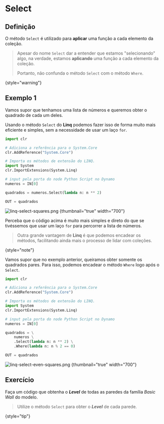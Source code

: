 # Select

## Definição

O método `Select` é utilizado para **aplicar** uma função a cada elemento da coleção.

> Apesar do nome `Select` dar a entender que estamos "selecionando" algo, na verdade, 
> estamos **aplicando** uma função a cada elemento da coleção.
> 
> Portanto, não confunda o método `Select` com o método `Where`.
> 
{style="warning"}

## Exemplo 1

Vamos supor que tenhamos uma lista de números e queremos obter o quadrado de cada um deles.

Usando o método `Select` do **Linq** podemos fazer isso de forma muito mais eficiente e simples, 
sem a necessidade de usar um laço `for`.

```python
import clr

# Adiciona a referência para o System.Core
clr.AddReference("System.Core")

# Importa os métodos de extensão do LINQ.
import System
clr.ImportExtensions(System.Linq)

# input pela porta do node Python Script no Dynamo
numeros = IN[0]

quadrados = numeros.Select(lambda n: n ** 2)

OUT = quadrados
```

![linq-select-squares.png](linq-select-squares.png) {thumbnail="true" width="700"}

Perceba que o código acima é muito mais simples e direto do que se tivéssemos que usar um laço `for` para percorrer a lista de números.

> Outra grande vantagem de **Linq** é que podemos encadear os métodos, facilitando ainda mais 
> o processo de lidar com coleções.
> 
{style="note"}

Vamos supor que no exemplo anterior, queiramos obter somente os quadrados pares. 
Para isso, podemos encadear o método `Where` logo após o `Select`.

```python
import clr

# Adiciona a referência para o System.Core
clr.AddReference("System.Core")

# Importa os métodos de extensão do LINQ.
import System
clr.ImportExtensions(System.Linq)

# input pela porta do node Python Script no Dynamo
numeros = IN[0]

quadrados = \
	numeros \
	.Select(lambda n: n ** 2) \
	.Where(lambda n: n % 2 == 0)

OUT = quadrados
```

![linq-select-even-squares.png](linq-select-even-squares.png)  {thumbnail="true" width="700"}

## Exercício

Faça um código que obtenha o **_Level_** de todas as paredes da família _Basic Wall_ do modelo.

> Utilize o método `Select` para obter o **_Level_** de cada parede.
> 
{style="tip"}

<chapter title="Solução">

</chapter>

